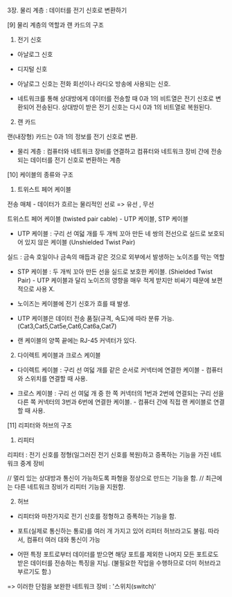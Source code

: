 3장. 물리 계층 : 데이터를 전기 신호로 변환하기

[9] 물리 계층의 역할과 랜 카드의 구조

1) 전기 신호

- 아날로그 신호
- 디지털 신호

- 아날로그 신호는 전화 회선이나 라디오 방송에 사용되는 신호.

- 네트워크를 통해 상대방에게 데이터를 전송할 때 0과 1의 비트열은 전기 신호로 변환되어 전송된다. 상대방이 받은 전기 신호는 다시 0과 1의 비트열로 복원된다. 

2) 랜 카드

랜(내장형) 카드는 0과 1의 정보를 전기 신호로 변환.

* 물리 계층 : 컴퓨터와 네트워크 장비를 연결하고 컴퓨터와 네트워크 장비 간에 전송되는 데이터를 전기 신호로 변환하는 계층

[10] 케이블의 종류와 구조

1) 트위스트 페어 케이블

전송 매체 - 데이터가 흐르는 물리적인 선로 => 유선 , 무선

트위스트 페어 케이블 (twisted pair cable) - UTP 케이블, STP 케이블

* UTP 케이블 : 구리 선 여덟 개를 두 개씩 꼬아 만든 네 쌍의 전선으로 실드로 보호되어 있지 않은 케이블
(Unshielded Twist Pair)

실드 : 금속 호일이나 금속의 매듭과 같은 것으로 외부에서 발생하는 노이즈를 막는 역할

* STP 케이블 : 두 개씩 꼬아 만든 선을 실드로 보호한 케이블.
(Shielded Twist Pair)
            - UTP 케이블과 달리 노이즈의 영향을 매우 적게 받지만 비싸기 때문에 보편적으로 사용 X.


- 노이즈는 케이블에 전기 신호가 흐를 때 발생.
    

- UTP 케이블은 데이터 전송 품질(규격, 속도)에 따라 분류 가능. (Cat3,Cat5,Cat5e,Cat6,Cat6a,Cat7) 

- 랜 케이블의 양쪽 끝에는 RJ-45 커넥터가 있다.

2) 다이렉트 케이블과 크로스 케이블

* 다이렉트 케이블 : 구리 선 여덟 개를 같은 순서로 커넥터에 연결한 케이블
                 - 컴퓨터와 스위치를 연결할 때 사용.

* 크로스 케이블 : 구리 선 여덟 개 중 한 쪽 커넥터의 1번과 2번에 연결되는 구리 선을 다른 쪽 커넥터의 3번과 6번에 연결한 케이블.
                 - 컴퓨터 간에 직접 랜 케이블로 연결할 때 사용.


[11] 리피터와 허브의 구조

1) 리피터

리피터 : 전기 신호를 정형(일그러진 전기 신호를 복원)하고 증폭하는 기능을 가진 네트워크 중계 장비

// 멀리 있는 상대방과 통신이 가능하도록 파형을 정상으로 만드는 기능을 함.
// 최근에는 다른 네트워크 장비가 리피터 기능을 지원함.


2) 허브

- 리피터와 마찬가지로 전기 신호를 정형하고 증폭하는 기능을 함.

- 포트(실제로 통신하는 통로)를 여러 개 가지고 있어 리피터 허브라고도 불림. 따라서, 컴퓨터 여러 대와 통신이 가능

- 어떤 특정 포트로부터 데이터를 받으면 해당 포트를 제외한 나머지 모든 포트로도 받은 데이터를 전송하는 특징을 지님.
  (불필요한 작업을 수행하므로 더미 허브라고 부르기도 함.)

=> 이러한 단점을 보완한 네트워크 장비 : '스위치(switch)' 





